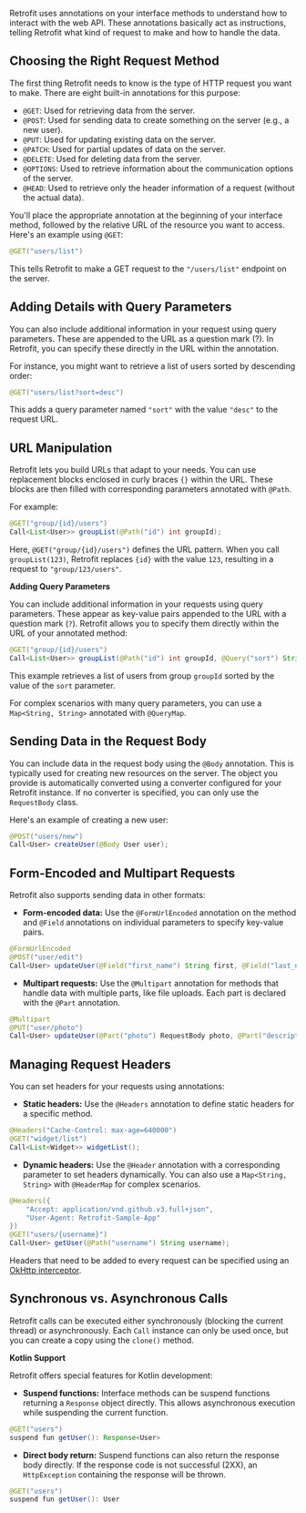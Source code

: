 Retrofit uses annotations on your interface methods to understand how to interact with the web API. These annotations basically act as instructions, telling Retrofit what kind of request to make and how to handle the data.

## Choosing the Right Request Method

The first thing Retrofit needs to know is the type of HTTP request you want to make. There are eight built-in annotations for this purpose:

* `@GET`: Used for retrieving data from the server.
* `@POST`: Used for sending data to create something on the server (e.g., a new user).
* `@PUT`: Used for updating existing data on the server.
* `@PATCH`: Used for partial updates of data on the server.
* `@DELETE`: Used for deleting data from the server.
* `@OPTIONS`: Used to retrieve information about the communication options of the server.
* `@HEAD`: Used to retrieve only the header information of a request (without the actual data).

You'll place the appropriate annotation at the beginning of your interface method, followed by the relative URL of the resource you want to access. Here's an example using `@GET`:

```java
@GET("users/list")
```

This tells Retrofit to make a GET request to the `"/users/list"` endpoint on the server.

## Adding Details with Query Parameters

You can also include additional information in your request using query parameters. These are appended to the URL as a question mark (?). In Retrofit, you can specify these directly in the URL within the annotation.

For instance, you might want to retrieve a list of users sorted by descending order:

```java
@GET("users/list?sort=desc")
```

This adds a query parameter named `"sort"` with the value `"desc"` to the request URL.


## URL Manipulation

Retrofit lets you build URLs that adapt to your needs. You can use replacement blocks enclosed in curly braces `{}` within the URL. These blocks are then filled with corresponding parameters annotated with `@Path`. 

For example:

```java
@GET("group/{id}/users")
Call<List<User>> groupList(@Path("id") int groupId);
```

Here, `@GET("group/{id}/users")` defines the URL pattern. When you call `groupList(123)`, Retrofit replaces `{id}` with the value `123`, resulting in a request to `"group/123/users"`.

**Adding Query Parameters**

You can include additional information in your requests using query parameters. These appear as key-value pairs appended to the URL with a question mark (`?`). Retrofit allows you to specify them directly within the URL of your annotated method:

```java
@GET("group/{id}/users")
Call<List<User>> groupList(@Path("id") int groupId, @Query("sort") String sort);
```

This example retrieves a list of users from group `groupId` sorted by the value of the `sort` parameter.

For complex scenarios with many query parameters, you can use a `Map<String, String>` annotated with `@QueryMap`.

## Sending Data in the Request Body
You can include data in the request body using the `@Body` annotation. This is typically used for creating new resources on the server. The object you provide is automatically converted using a converter configured for your Retrofit instance. If no converter is specified, you can only use the `RequestBody` class.

Here's an example of creating a new user:

```java
@POST("users/new")
Call<User> createUser(@Body User user);
```

## Form-Encoded and Multipart Requests

Retrofit also supports sending data in other formats:

* **Form-encoded data:** Use the `@FormUrlEncoded` annotation on the method and `@Field` annotations on individual parameters to specify key-value pairs.
```java
@FormUrlEncoded
@POST("user/edit")
Call<User> updateUser(@Field("first_name") String first, @Field("last_name") String last);

```

* **Multipart requests:** Use the `@Multipart` annotation for methods that handle data with multiple parts, like file uploads. Each part is declared with the `@Part` annotation.

```java
@Multipart
@PUT("user/photo")
Call<User> updateUser(@Part("photo") RequestBody photo, @Part("description") RequestBody description);

```

## Managing Request Headers

You can set headers for your requests using annotations:

- **Static headers:** Use the `@Headers` annotation to define static headers for a specific method.

```java
@Headers("Cache-Control: max-age=640000")
@GET("widget/list")
Call<List<Widget>> widgetList();
```
- **Dynamic headers:** Use the `@Header` annotation with a corresponding parameter to set headers dynamically. You can also use a `Map<String, String>` with `@HeaderMap` for complex scenarios.

```java
@Headers({
    "Accept: application/vnd.github.v3.full+json",
    "User-Agent: Retrofit-Sample-App"
})
@GET("users/{username}")
Call<User> getUser(@Path("username") String username);
```
Headers that need to be added to every request can be specified using an [OkHttp interceptor](https://square.github.io/okhttp/features/interceptors/).

## Synchronous vs. Asynchronous Calls

Retrofit calls can be executed either synchronously (blocking the current thread) or asynchronously. Each `Call` instance can only be used once, but you can create a copy using the `clone()` method.

**Kotlin Support**

Retrofit offers special features for Kotlin development:

* **Suspend functions:** Interface methods can be suspend functions returning a `Response` object directly. This allows asynchronous execution while suspending the current function.
```java
@GET("users")
suspend fun getUser(): Response<User>
```

* **Direct body return:** Suspend functions can also return the response body directly. If the response code is not successful (2XX), an `HttpException` containing the response will be thrown.
```java
@GET("users")
suspend fun getUser(): User
```
